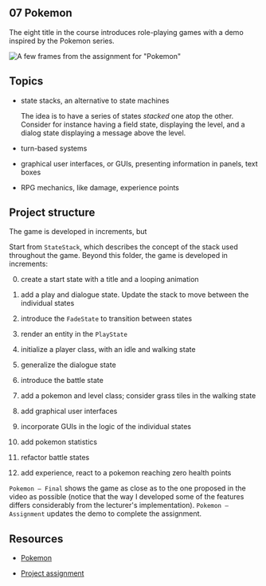 ## 07 Pokemon

The eight title in the course introduces role-playing games with a demo inspired by the Pokemon series.

![A few frames from the assignment for "Pokemon"](https://github.com/borntofrappe/game-development/blob/main/04%20Angry%20Birds/pokemon.gif)

## Topics

- state stacks, an alternative to state machines

  The idea is to have a series of states _stacked_ one atop the other. Consider for instance having a field state, displaying the level, and a dialog state displaying a message above the level.

- turn-based systems

- graphical user interfaces, or GUIs, presenting information in panels, text boxes

- RPG mechanics, like damage, experience points

## Project structure

The game is developed in increments, but

Start from `StateStack`, which describes the concept of the stack used throughout the game. Beyond this folder, the game is developed in increments:

0. create a start state with a title and a looping animation

1. add a play and dialogue state. Update the stack to move between the individual states

2. introduce the `FadeState` to transition between states

3. render an entity in the `PlayState`

4. initialize a player class, with an idle and walking state

5. generalize the dialogue state

6. introduce the battle state

7. add a pokemon and level class; consider grass tiles in the walking state

8. add graphical user interfaces

9. incorporate GUIs in the logic of the individual states

10. add pokemon statistics

11. refactor battle states

12. add experience, react to a pokemon reaching zero health points

`Pokemon — Final` shows the game as close as to the one proposed in the video as possible (notice that the way I developed some of the features differs considerably from the lecturer's implementation). `Pokemon — Assignment` updates the demo to complete the assignment.

## Resources

- [Pokemon](https://youtu.be/gx_qorHxBpI)

- [Project assignment](https://docs.cs50.net/ocw/games/assignments/7/assignment7.html)
